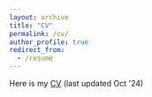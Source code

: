 ```yaml
---
layout: archive
title: "CV"
permalink: /cv/
author_profile: true
redirect_from:
  - /resume
---
```


Here is my [CV](https:marcoguerra192.github.io/files/CVMarcoGuerra.pdf) (last updated Oct '24)
